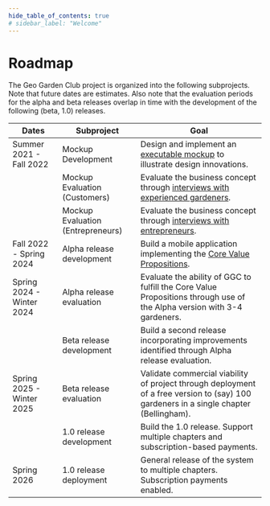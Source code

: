 ```yaml
---
hide_table_of_contents: true
# sidebar_label: "Welcome"
---
```


# Roadmap

The Geo Garden Club project is organized into the following subprojects. Note that future dates are estimates. Also note that the evaluation periods for the alpha and beta releases overlap in time with the development of the following (beta, 1.0) releases.

| Dates                     | Subproject                        | Goal                                                                                                                                         |
|---------------------------|-----------------------------------|----------------------------------------------------------------------------------------------------------------------------------------------|
| Summer 2021 - Fall 2022   | Mockup Development                | Design and implement an [executable mockup](/docs/develop/mockup/design) to illustrate design innovations.                                   | 
|                           | Mockup Evaluation (Customers)     | Evaluate the business concept through [interviews with experienced gardeners](/docs/develop/mockup/customer-feedback).                       |
|                           | Mockup Evaluation (Entrepreneurs) | Evaluate the business concept through [interviews with entrepreneurs](/docs/develop/mockup/entrepreneur-feedback).                           | 
| Fall 2022 - Spring 2024   | Alpha release development         | Build a mobile application implementing the [Core Value Propositions](/docs/develop/alpha-release/requirements#the-core-value-propositions). |
| Spring 2024 - Winter 2024 | Alpha release evaluation          | Evaluate the ability of GGC to fulfill the Core Value Propositions through use of the Alpha version with 3-4 gardeners.                      |
|                           | Beta release development          | Build a second release incorporating improvements identified through Alpha release evaluation.                                               | 
| Spring 2025 - Winter 2025 | Beta release evaluation           | Validate commercial viability of project through deployment of a free version to (say) 100 gardeners in a single chapter (Bellingham).       |
|                           | 1.0 release development           | Build the 1.0 release. Support multiple chapters and subscription-based payments.                                                            | 
| Spring 2026               | 1.0 release deployment            | General release of the system to multiple chapters. Subscription payments enabled.                                                           |
